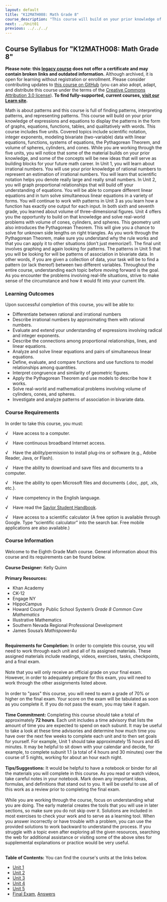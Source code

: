 ```yaml
---
layout: default
title: "K12MATH008: Math Grade 8"
course_description: "This course will build on your prior knowledge of expressions and equations to display the patterns in the form of graphs, equations, functions, tables, and qualitatively with words. Topics covered include scientific notation, integer exponents, modeling bivariate (two-variable) data with linear equations, functions, systems of equations, the Pythagorean Theorem, and the volume of spheres, cylinders, and cones."
next: ../Unit01
previous: ../../../
---
```

Course Syllabus for "K12MATH008: Math Grade 8"
----------------------------------------------

**Please note: this [legacy course](https://sayloracademy.zendesk.com/hc/en-us/articles/206089967) does not offer a certificate and may contain 
broken links and outdated information.** Although archived, it is open 
for learning without registration or enrollment. Please consider contributing 
updates to [this course on GitHub](https://github.com/saylordotorg/course_k12math008) 
(you can also adopt, adapt, and distribute this course under the terms of 
the [Creative Commons Attribution 3.0 license](http://creativecommons.org/licenses/by/3.0/)). **To find fully-supported, current courses, [visit our 
Learn site](https://learn.saylor.org).**

Math is about patterns and this course is full of finding patterns,
interpreting patterns, and representing patterns. This course will build
on your prior knowledge of expressions and equations to display the
patterns in the form of graphs, equations, functions, tables, and
qualitatively with words. This course includes five units. Covered
topics include scientific notation, integer exponents, modeling
bivariate (two-variable) data with linear equations, functions, systems
of equations, the Pythagorean Theorem, and volume of spheres, cylinders,
and cones. While you are working through the five units, you will notice
that some of the material builds on your prior knowledge, and some of
the concepts will be new ideas that will serve as building blocks for
your future math career. In Unit 1, you will learn about irrational
numbers. You will use your prior knowledge of rational numbers to
represent an estimation of irrational numbers. You will learn that
scientific notation helps you denote really large and really small
numbers. In Unit 2, you will graph proportional relationships that will
build off your understanding of equations. You will be able to compare
different linear equations and in turn solve simultaneous linear
equations in a variety of forms. You will continue to work with patterns
in Unit 3 as you learn how a function has exactly one output for each
input. In both sixth and seventh grade, you learned about volume of
three-dimensional figures. Unit 4 offers you the opportunity to build on
that knowledge and solve real-world problems with volume of cones,
cylinders, and spheres. This geometry unit also introduces the
Pythagorean Theorem. This will give you a chance to solve for unknown
side lengths on right triangles. As you work through the Pythagorean
Theorem, make sure you understand why the rule works and that you can
apply it to other situations (don’t just memorize!). The final unit
involves graphing and again looking for patterns. The patterns in Unit 5
that you will be looking for will be patterns of association in
bivariate data. In other words, if you are given a collection of data,
your task will be to find a pattern (or lack thereof) between two
different variables. Throughout the entire course, understanding each
topic before moving forward is the goal. As you encounter the problems
involving real-life situations, strive to make sense of the circumstance
and how it would fit into your current life.

### Learning Outcomes

Upon successful completion of this course, you will be able to:

-   Differentiate between rational and irrational numbers
-   Describe irrational numbers by approximating them with rational
    numbers.
-   Evaluate and extend your understanding of expressions involving
    radical and integer exponents.
-   Describe the connections among proportional relationships, lines,
    and linear equations.
-   Analyze and solve linear equations and pairs of simultaneous linear
    equations.
-   Define, evaluate, and compare functions and use functions to model
    relationships among quantities.
-   Interpret congruence and similarity of geometric figures.
-   Apply the Pythagorean Theorem and use models to describe how it
    works.
-   Solve real-world and mathematical problems involving volume of
    cylinders, cones, and spheres.
-   Investigate and analyze patterns of association in bivariate data.

### Course Requirements

In order to take this course, you must:  
  
 √    Have access to a computer.  
  
 √    Have continuous broadband Internet access.  
  
 √    Have the ability/permission to install plug-ins or software (e.g.,
Adobe Reader, Java, or Flash).  
  
 √    Have the ability to download and save files and documents to a
computer.  
  
 √    Have the ability to open Microsoft files and documents (.doc,
.ppt, .xls, etc.).  
  
 √    Have competency in the English language.  
  
 √    Have read the [Saylor Student
Handbook](https://resources.saylor.org/wwwresources/archived/site/wp-content/uploads/2012/05/Saylor-StudentHandbook.pdf).  
  
 √    Have access to a scientific calculator (A free option is available
through Google. Type “scientific calculator” into the search bar. Free
mobile applications are also available.)

### Course Information

Welcome to the Eighth Grade Math course. General information about this
course and its requirements can be found below.  
    
 **Course Designer:** Kelly Quinn  
    
 **Primary Resources:**

-   Khan Academy
-   CK-12
-   Engage NY
-   HippoCampus
-   Howard County Public School System’s *Grade 8 Common Core
    Mathematics*
-   Illustrative Mathematics
-   Southern Nevada Regional Professional Development
-   James Sousa’s *Mathispower4u*

   
 **Requirements for Completion:** In order to complete this course, you
will need to work through each unit and all of its assigned materials.
These assigned materials include readings, videos, exercises, tasks,
checkpoints, and a final exam.  
    
 Note that you will only receive an official grade on your final exam.
However, in order to adequately prepare for this exam, you will need to
work through the other assignments listed above.  
    
 In order to "pass" this course, you will need to earn a grade of 70% or
higher on the final exam. Your score on the exam will be tabulated as
soon as you complete it. If you do not pass the exam, you may take it
again.  
    
 **Time Commitment:** Completing this course should take a total of
approximately **72 hours**. Each unit includes a time advisory that
lists the amount of time you are expected to spend on each subunit. It
may be useful to take a look at these time advisories and determine how
much time you have over the next few weeks to complete each unit and to
then set goals for yourself. For example, Unit 1 should take
approximately 15 hours and 45 minutes. It may be helpful to sit down
with your calendar and decide, for example, to complete subunit 1.1 (a
total of 4 hours and 30 minutes) over the course of 5 nights, working
for about an hour each night.  
    
 **Tips/Suggestions:** It would be helpful to have a notebook or binder
for all the materials you will complete in this course. As you read or
watch videos, take careful notes in your notebook. Mark down any
important ideas, formulas, and definitions that stand out to you. It
will be useful to use all of this work as a review prior to completing
the final exam.  
    
 While you are working through the course, focus on understanding what
you are doing. The early material creates the tools that you will use in
later sections, so make sure you do not skip over it. Solutions are
included in most exercises to check your work and to serve as a learning
tool. When you answer incorrectly or have trouble with a problem, you
can use the provided solutions to work backward to understand the
process. If you struggle with a topic even after exploring all the given
resources, searching the web for additional assistance or visiting some
of the above sites for supplemental explanations or practice would be
very useful.  
    

**Table of Contents:** You can find the course's units at the links below.

- [Unit 1](https://legacy.saylor.org/k12math008/Unit01/)
- [Unit 2](https://legacy.saylor.org/k12math008/Unit02/)
- [Unit 3](https://legacy.saylor.org/k12math008/Unit03/)
- [Unit 4](https://legacy.saylor.org/k12math008/Unit04/)
- [Unit 5](https://legacy.saylor.org/k12math008/Unit05/)
- [Final Exam](http://saylordotorg.github.io/LegacyExams/K12/K12MATH008/K12MATH008-FinalExam.html), [Answers](http://saylordotorg.github.io/LegacyExams/K12/K12MATH008/K12MATH008-FinalExam-Answers.html)
